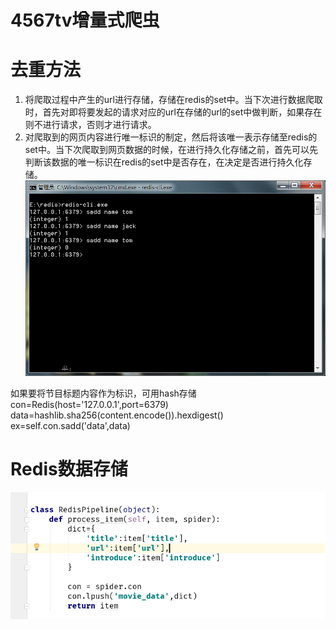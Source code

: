 # 4567tv增量式爬虫

# 去重方法
1. 将爬取过程中产生的url进行存储，存储在redis的set中。当下次进行数据爬取时，首先对即将要发起的请求对应的url在存储的url的set中做判断，如果存在则不进行请求，否则才进行请求。
2. 对爬取到的网页内容进行唯一标识的制定，然后将该唯一表示存储至redis的set中。当下次爬取到网页数据的时候，在进行持久化存储之前，首先可以先判断该数据的唯一标识在redis的set中是否存在，在决定是否进行持久化存储。
![Image text](https://github.com/fenghuoxiguozu/4567tv/blob/master/img/redis.png)

如果要将节目标题内容作为标识，可用hash存储
con=Redis(host='127.0.0.1',port=6379)
data=hashlib.sha256(content.encode()).hexdigest()
ex=self.con.sadd('data',data)

# Redis数据存储
![Image text](https://github.com/fenghuoxiguozu/4567tv/blob/master/img/pipeline.png)
